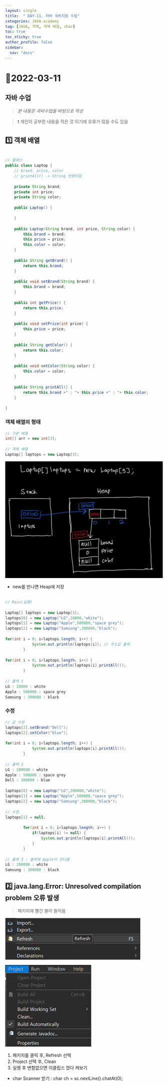 ```yaml
---
layout: single
title:  " DAY-11. 자바 국비지원 수업"
categories: JAVA-academy
tag: [JAVA, 객체, 객체 배열, char]
toc: true
toc_sticky: true
author_profile: false
sidebar:
  nav: "docs"
---
```


# 📌2022-03-11

## 자바 수업 

<!--Quote-->
> *본 내용은 국비수업을 바탕으로 작성*

> ❗ 개인이 공부한 내용을 적은 것 이기에 오류가 많을 수도 있음 

## **1️⃣ 객체 배열**

```java

// 클래스 
public class Laptop {
	// brand, price, color 
	// printAll() -> String 반환타입 
	
	private String brand;
	private int price; 
	private String color;
	
	public Laptop() {
		
	}

	public Laptop(String brand, int price, String color) {
		this.brand = brand;
		this.price = price;
		this.color = color;
	}

	public String getBrand() {
		return this.brand;
	}

	public void setBrand(String brand) {
		this.brand = brand;
	}

	public int getPrice() {
		return this.price;
	}

	public void setPrice(int price) {
		this.price = price;
	}

	public String getColor() {
		return this.color;
	}

	public void setColor(String color) {
		this.color = color;
	}

	public String printAll() {
		return this.brand +" : "+ this.price +" : "+ this.color;
	}
	
}

```

### 객체 배열의 형태

```java
// 기본 배열 
int[] arr = new int[3];

// 객체 배열 
Laptop[] laptops = new Laptop[3]; 
```

![1.jpg](/assets/images/posts/2022-03-11/1.jpg)

- new를 만나면 Heap에 저장

```java

// Main(실행) 

Laptop[] laptops = new Laptop[3];
laptops[0] = new Laptop("LG",20000,"white");
laptops[1] = new Laptop("Apple",500000,"space grey");
laptops[2] = new Laptop("Samsung",300000,"black");

for(int i = 0; i<laptops.length; i++) {
			System.out.println(laptops[i]); // 주소값 출력 
		}

for(int i = 0; i<laptops.length; i++) {
			System.out.println(laptops[i].printAll()); 
		}

// 출력 1
LG : 20000 : white
Apple : 500000 : space grey
Samsung : 300000 : black

```

### 수정

```java
// 값 수정 
laptops[2].setBrand("Dell");
laptops[2].setColor("blue");

for(int i = 0; i<laptops.length; i++) {
			System.out.println(laptops[i].printAll()); 
		}

// 출력 2 
LG : 200000 : white
Apple : 500000 : space grey
Dell : 300000 : blue

laptops[0] = new Laptop("LG",200000,"white");
laptops[1] = new Laptop("Apple",500000,"space grey");
laptops[2] = new Laptop("Samsung",300000,"black");

// 수정 
laptops[1] = null;
	
		for(int i = 0; i<laptops.length; i++) {
			if(laptops[i] != null) {
				System.out.println(laptops[i].printAll());				
			}
		}

// 출력 3 : 출력에 Apple이 안나옴
LG : 200000 : white
Samsung : 300000 : black
```

## **2️⃣ java.lang.Error: Unresolved compilation problem 오류 발생**

> 패키지에 빨간 불이 들어옴
> 

![3.png](/assets/images/posts/2022-03-11/3.png)

![4.png](/assets/images/posts/2022-03-11/4.png)

1. 패키지를 클릭 후, Refresh 선택 
2. Project 선택 후, Clean 
3. 실행 후 변함없으면 이클립스 껐다 켜보기

- char Scanner 받기 : char ch = sc.nextLine().chatAt(0);